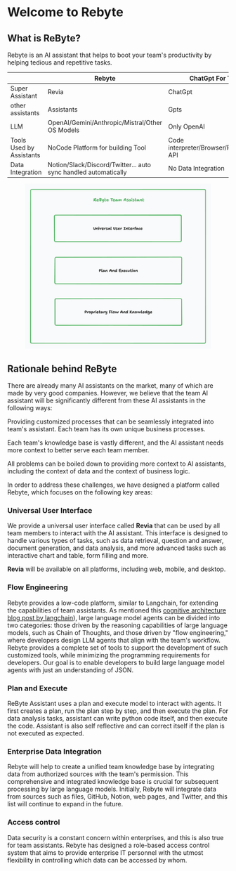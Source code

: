 # Welcome to Rebyte

## What is ReByte?

Rebyte is an AI assistant that helps to boot your team's productivity by helping tedious and repetitive tasks.


|                          | Rebyte                                                          | ChatGpt For Team                          |
|--------------------------|-----------------------------------------------------------------|-------------------------------------------|
| Super Assistant          | Revia                                                           | ChatGpt                                   |
| other assistants         | Assistants                                                      | Gpts                                      |
| LLM                      | OpenAI/Gemini/Anthropic/Mistral/Other OS Models                 | Only OpenAI                               |
| Tools Used by Assistants | NoCode Platform for building Tool                               | Code interpreter/Browser/RAG/external API |
| Data Integration         | Notion/Slack/Discord/Twitter... auto sync handled automatically | No Data Integration                       |






<figure><img src=".gitbook/assets/image (9).png" alt=""><figcaption></figcaption></figure>

## Rationale behind ReByte

There are already many AI assistants on the market, many of which are made by very good companies. However, we believe that the team AI assistant will be significantly different from these AI assistants in the following ways:

Providing customized processes that can be seamlessly integrated into team's assistant. Each team has its own unique business processes.

Each team's knowledge base is vastly different, and the AI assistant needs more context to better serve each team member.

All problems can be boiled down to providing more context to AI assistants, including the context of data and the context of business logic.

In order to address these challenges, we have designed a platform called Rebyte, which focuses on the following key areas:

### Universal User Interface

We provide a universal user interface called **Revia** that can be used by all team members to interact with the AI assistant. This interface is designed to handle various types of tasks, such as data retrieval, question and answer, document generation, and data analysis, and more advanced tasks such as interactive chart and table, form filling and more.

**Revia** will be available on all platforms, including web, mobile, and desktop.

### Flow Engineering

Rebyte provides a low-code platform, similar to Langchain, for extending the capabilities of team assistants. As mentioned this [cognitive architecture blog post by langchain](https://blog.langchain.dev/openais-bet-on-a-cognitive-architecture/)), large language model agents can be divided into two categories: those driven by the reasoning capabilities of large language models, such as Chain of Thoughts, and those driven by "flow engineering," where developers design LLM agents that align with the team's workflow. Rebyte provides a complete set of tools to support the development of such customized tools, while minimizing the programming requirements for developers. Our goal is to enable developers to build large language model agents with just an understanding of JSON.

### Plan and Execute

ReByte Assistant uses a plan and execute model to interact with agents. It first creates a plan, run the plan step by step, and then execute the plan. For data analysis tasks, assistant can write python code itself, and then execute the code. Assistant is also self reflective and can correct itself if the plan is not executed as expected.

### Enterprise Data Integration

Rebyte will help to create a unified team knowledge base by integrating data from authorized sources with the team's permission. This comprehensive and integrated knowledge base is crucial for subsequent processing by large language models. Initially, Rebyte will integrate data from sources such as files, GitHub, Notion, web pages, and Twitter, and this list will continue to expand in the future.

### Access control

Data security is a constant concern within enterprises, and this is also true for team assistants. Rebyte has designed a role-based access control system that aims to provide enterprise IT personnel with the utmost flexibility in controlling which data can be accessed by whom.
